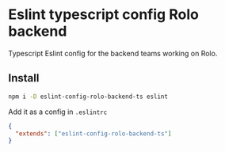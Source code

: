 # Eslint typescript config Rolo backend

Typescript Eslint config for the backend teams working on Rolo.

## Install

```bash
npm i -D eslint-config-rolo-backend-ts eslint
```

Add it as a config in `.eslintrc`

```json
{
  "extends": ["eslint-config-rolo-backend-ts"]
}
```
